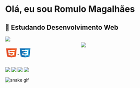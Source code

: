 <h1>Olá, eu sou Romulo Magalhães</h1>

<h2>👋 Estudando Desenvolvimento Web</h2>

<div>
 <a href="https://github.com/r0mul0magalhaes">
  <img height="180em" src="https://github-readme-stats.vercel.app/api?username=r0mul0magalhaes&show_icons=true&theme=dark&include_all_commits=true&count_private=true"/>
</div>
<div align="center">
    <img height="180em" src="https://github-readme-stats.vercel.app/api/top-langs/?username=formandodev&layout=compact&langs_count=7&theme=dark"/>
</div>
<div>

 <img align="center" alt="Romulo-HTML" height="30" width="40" src="https://raw.githubusercontent.com/devicons/devicon/master/icons/html5/html5-original.svg">
  <img align="center" alt="Romulo-CSS" height="30" width="40" src="https://raw.githubusercontent.com/devicons/devicon/master/icons/css3/css3-original.svg">
  
</div>

<br>

<div>

   <a href="https://instagram.com/r0mul0magalhaes" target="_blank"> <img src="https://img.shields.io/badge/-Instagram-%23E4405F?style=for-the-badge&logo=instagram&logoColor=white" target= "blank"></a>
  <a href="https://discord.gg/KF27eenF" target=blank> <img src="https://img.shields.io/badge/Discord-7289DA?style=for-the-badge&logo=discord&logoColor=white" target= "blank"></a>
 <a href="https://www.linkedin.com/in/r%C3%B4mulo-magalh%C3%A3es-b01280245/" target="_blank"> <img src="https://img.shields.io/badge/-LinkedIn-%230077B5?style=for-the-badge&logo=linkedin&logoColor=white" target= "blank"></a> 
<a href = "mailto:romulomagalhaes1@outlook.com"><img src="https://img.shields.io/badge/-Gmail-%23333?style=for-the-badge&logo=gmail&logoColor=white" target="blank"></a>

</div>

![snake gif](https://github.com/R0mul0Magalhaes/R0mul0Magalhaes/blob/output/github-contribution-grid-snake.svg)
